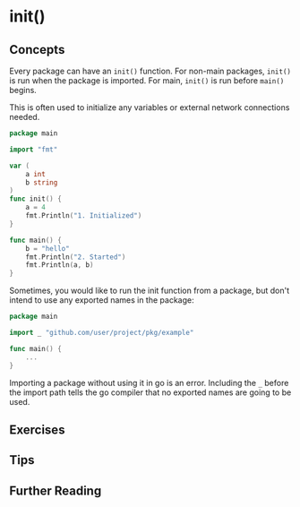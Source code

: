 # init()

## Concepts

Every package can have an `init()` function. For non-main packages, `init()` is run when the package is imported. For main, `init()` is run before `main()` begins.

This is often used to initialize any variables or external network connections needed.

```go
package main

import "fmt"

var (
    a int
    b string
)
func init() {
    a = 4
    fmt.Println("1. Initialized")
}

func main() {
    b = "hello"
    fmt.Println("2. Started")
    fmt.Println(a, b)
}
```

Sometimes, you would like to run the init function from a package, but don't intend to use any exported names in the package:

```go
package main

import _ "github.com/user/project/pkg/example"

func main() {
    ...
}
```

Importing a package without using it in go is an error. Including the `_` before the import path tells the go compiler that no exported names are going to be used.


## Exercises

## Tips

## Further Reading
